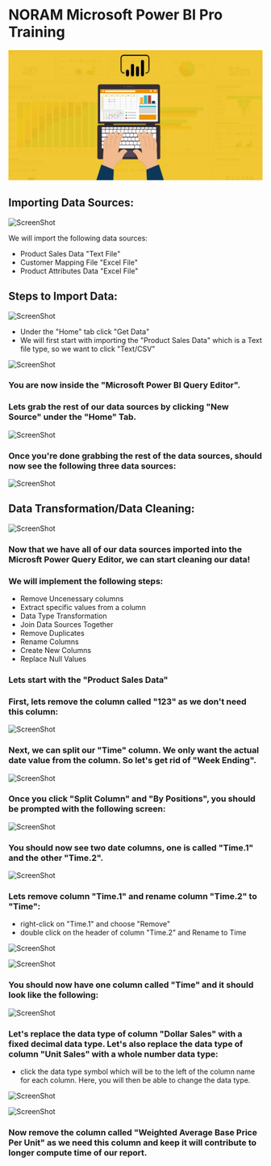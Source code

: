 # NORAM Microsoft Power BI Pro Training
![ScreenShot](Power-BI-DAX.png)

## Importing Data Sources:
![ScreenShot](https://github.com/NavarroAlex/NORAM-Microsoft-Power-BI-Training/blob/main/Data%20Sources.png)

We will import the following data sources:
* Product Sales Data "Text File"
* Customer Mapping File "Excel File"
* Product Attributes Data "Excel File"

## Steps to Import Data:
![ScreenShot](https://github.com/NavarroAlex/NORAM-Microsoft-Power-BI-Training/blob/main/Import%20Data%20Sources.png)

* Under the "Home" tab click "Get Data"
* We will first start with importing the "Product Sales Data" which is a Text file type, so we want to click "Text/CSV"

![ScreenShot](https://github.com/NavarroAlex/NORAM-Microsoft-Power-BI-Training/blob/main/Transform%20Data.png)

### You are now inside the "Microsoft Power BI Query Editor".
### Lets grab the rest of our data sources by clicking "New Source" under the "Home" Tab.

![ScreenShot](https://github.com/NavarroAlex/NORAM-Microsoft-Power-BI-Training/blob/main/Annotation%202022-09-13%20090046.png)

### Once you're done grabbing the rest of the data sources, should now see the following three data sources:

![ScreenShot](https://github.com/NavarroAlex/NORAM-Microsoft-Power-BI-Training/blob/main/All%20Physical%20Data%20Sources.png)

## Data Transformation/Data Cleaning:

![ScreenShot](https://github.com/NavarroAlex/NORAM-Microsoft-Power-BI-Training/blob/main/5d5c22e040c6beab16860e8e_data-cleaning-thumb.png)

### Now that we have all of our data sources imported into the Microsft Power Query Editor, we can start cleaning our data!
### We will implement the following steps:
* Remove Uncenessary columns
* Extract specific values from a column
* Data Type Transformation
* Join Data Sources Together
* Remove Duplicates
* Rename Columns
* Create New Columns
* Replace Null Values

### Lets start with the "Product Sales Data"

### First, lets remove the column called "123" as we don't need this column:
![ScreenShot](https://github.com/NavarroAlex/NORAM-Microsoft-Power-BI-Training/blob/main/Remove%20Columns.png)

### Next, we can split our "Time" column. We only want the actual date value from the column. So let's get rid of "Week Ending".

![ScreenShot](https://github.com/NavarroAlex/NORAM-Microsoft-Power-BI-Training/blob/main/Split%20Columns.png)

### Once you click "Split Column" and "By Positions", you should be prompted with the following screen:
![ScreenShot](https://github.com/NavarroAlex/NORAM-Microsoft-Power-BI-Training/blob/main/Annotation%202022-09-13%20094116.png)

### You should now see two date columns, one is called "Time.1" and the other "Time.2".
![ScreenShot](https://github.com/NavarroAlex/NORAM-Microsoft-Power-BI-Training/blob/main/Time%20Column1%20and%20Column2.png)

### Lets remove column "Time.1" and rename column "Time.2" to "Time":
- right-click on "Time.1" and choose "Remove"
- double click on the header of column "Time.2" and Rename to Time

![ScreenShot](https://github.com/NavarroAlex/NORAM-Microsoft-Power-BI-Training/blob/main/Remove%20Column%20time.1.png)

![ScreenShot](https://github.com/NavarroAlex/NORAM-Microsoft-Power-BI-Training/blob/main/Time%202.png)

### You should now have one column called "Time" and it should look like the following:
![ScreenShot](https://github.com/NavarroAlex/NORAM-Microsoft-Power-BI-Training/blob/main/Final%20Time.png)

### Let's replace the data type of column "Dollar Sales" with a fixed decimal data type. Let's also replace the data type of column "Unit Sales" with a whole number data type:

- click the data type symbol which will be to the left of the column name for each column. Here, you will then be able to change the data type.

![ScreenShot](https://github.com/NavarroAlex/NORAM-Microsoft-Power-BI-Training/blob/main/DS%20Data%20Type.png)

![ScreenShot](https://github.com/NavarroAlex/NORAM-Microsoft-Power-BI-Training/blob/main/US%20Data%20Type.png)

### Now remove the column called "Weighted Average Base Price Per Unit" as we need this column and keep it will contribute to longer compute time of our report.

